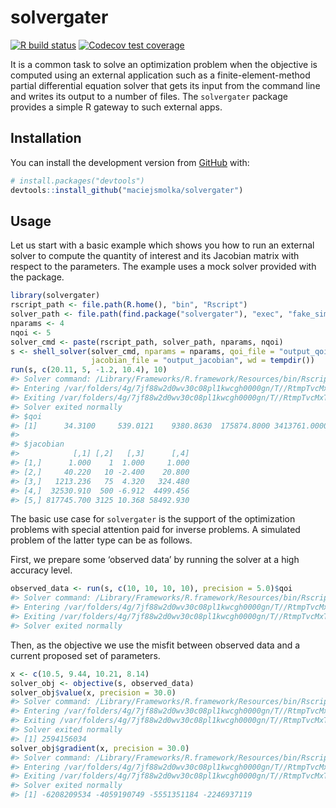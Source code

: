 
<!-- README.md is generated from README.Rmd. Please edit that file -->

# solvergater

<!-- badges: start -->

[![R build
status](https://github.com/maciejsmolka/solvergater/workflows/R-CMD-check/badge.svg)](https://github.com/maciejsmolka/solvergater/actions)
[![Codecov test
coverage](https://codecov.io/gh/maciejsmolka/solvergater/branch/master/graph/badge.svg)](https://codecov.io/gh/maciejsmolka/solvergater?branch=master)
<!-- badges: end -->

It is a common task to solve an optimization problem when the objective
is computed using an external application such as a
finite-element-method partial differential equation solver that gets its
input from the command line and writes its output to a number of files.
The `solvergater` package provides a simple R gateway to such external
apps.

## Installation

<!--
You can install the released version of solvergater from 
[CRAN](https://CRAN.R-project.org) with:
-->

<!--
``` r
install.packages("solvergater")
```
-->

<!--
And 
-->

You can install the development version from
[GitHub](https://github.com/) with:

``` r
# install.packages("devtools")
devtools::install_github("maciejsmolka/solvergater")
```

## Usage

Let us start with a basic example which shows you how to run an external
solver to compute the quantity of interest and its Jacobian matrix with
respect to the parameters. The example uses a mock solver provided with
the package.

``` r
library(solvergater)
rscript_path <- file.path(R.home(), "bin", "Rscript")
solver_path <- file.path(find.package("solvergater"), "exec", "fake_simple.R")
nparams <- 4
nqoi <- 5
solver_cmd <- paste(rscript_path, solver_path, nparams, nqoi)
s <- shell_solver(solver_cmd, nparams = nparams, qoi_file = "output_qoi",
                  jacobian_file = "output_jacobian", wd = tempdir())
run(s, c(20.11, 5, -1.2, 10.4), 10)
#> Solver command: /Library/Frameworks/R.framework/Resources/bin/Rscript /Library/Frameworks/R.framework/Versions/4.0/Resources/library/solvergater/exec/fake_simple.R 4 5 20.11 5 -1.2 10.4 10
#> Entering /var/folders/4g/7jf88w2d0wv30c08pl1kwcgh0000gn/T//RtmpTvcMxT
#> Exiting /var/folders/4g/7jf88w2d0wv30c08pl1kwcgh0000gn/T//RtmpTvcMxT
#> Solver exited normally
#> $qoi
#> [1]      34.3100     539.0121    9380.8630  175874.8000 3413761.0000
#> 
#> $jacobian
#>            [,1] [,2]   [,3]      [,4]
#> [1,]      1.000    1  1.000     1.000
#> [2,]     40.220   10 -2.400    20.800
#> [3,]   1213.236   75  4.320   324.480
#> [4,]  32530.910  500 -6.912  4499.456
#> [5,] 817745.700 3125 10.368 58492.930
```

The basic use case for `solvergater` is the support of the optimization
problems with special attention paid for inverse problems. A simulated
problem of the latter type can be as follows.

First, we prepare some ‘observed data’ by running the solver at a high
accuracy level.

``` r
observed_data <- run(s, c(10, 10, 10, 10), precision = 5.0)$qoi
#> Solver command: /Library/Frameworks/R.framework/Resources/bin/Rscript /Library/Frameworks/R.framework/Versions/4.0/Resources/library/solvergater/exec/fake_simple.R 4 5 10 10 10 10 5
#> Entering /var/folders/4g/7jf88w2d0wv30c08pl1kwcgh0000gn/T//RtmpTvcMxT
#> Exiting /var/folders/4g/7jf88w2d0wv30c08pl1kwcgh0000gn/T//RtmpTvcMxT
#> Solver exited normally
```

Then, as the objective we use the misfit between observed data and a
current proposed set of parameters.

``` r
x <- c(10.5, 9.44, 10.21, 8.14)
solver_obj <- objective(s, observed_data)
solver_obj$value(x, precision = 30.0)
#> Solver command: /Library/Frameworks/R.framework/Resources/bin/Rscript /Library/Frameworks/R.framework/Versions/4.0/Resources/library/solvergater/exec/fake_simple.R 4 5 10.5 9.44 10.21 8.14 30
#> Entering /var/folders/4g/7jf88w2d0wv30c08pl1kwcgh0000gn/T//RtmpTvcMxT
#> Exiting /var/folders/4g/7jf88w2d0wv30c08pl1kwcgh0000gn/T//RtmpTvcMxT
#> Solver exited normally
#> [1] 2594156034
solver_obj$gradient(x, precision = 30.0)
#> Solver command: /Library/Frameworks/R.framework/Resources/bin/Rscript /Library/Frameworks/R.framework/Versions/4.0/Resources/library/solvergater/exec/fake_simple.R 4 5 10.5 9.44 10.21 8.14 30
#> Entering /var/folders/4g/7jf88w2d0wv30c08pl1kwcgh0000gn/T//RtmpTvcMxT
#> Exiting /var/folders/4g/7jf88w2d0wv30c08pl1kwcgh0000gn/T//RtmpTvcMxT
#> Solver exited normally
#> [1] -6208209534 -4059190749 -5551351184 -2246937119
```
